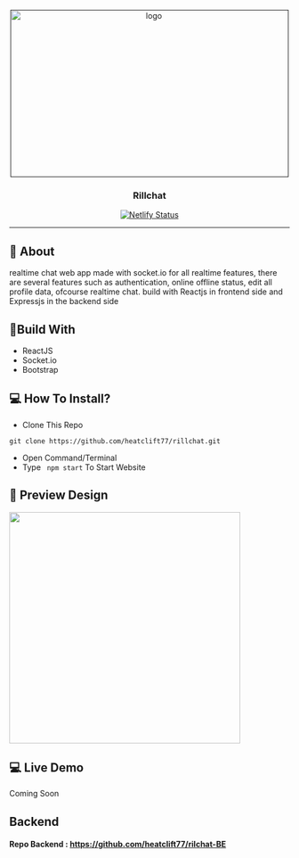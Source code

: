 <p align="center">
  <a href="" rel="noopener">
 <img width=500px height=300px src="https://iili.io/Bk4hvI.png" alt="logo"></a>
</p>
<h3 align="center">Rillchat</h3>
<div align="center">
  
[![Netlify Status](https://api.netlify.com/api/v1/badges/6f80fbfc-260f-4a04-a6d7-8173ba743ee5/deploy-status)](https://app.netlify.com/sites/shello/deploys)

</div>

---

## 🧐 About
realtime chat web app made with socket.io for all realtime features, there are several features such as authentication, 
online offline status, edit all profile data, ofcourse realtime chat. build with Reactjs in frontend side and Expressjs in the backend side

## 🔖Build With
- ReactJS
- Socket.io
- Bootstrap

## 💻 How To Install?
- Clone This Repo
```
git clone https://github.com/heatclift77/rillchat.git
```
- Open Command/Terminal
- Type ``` npm start``` To Start Website

## 🔎 Preview Design <a name = "preview"></a>
<span>
    <img width="415" src="https://iili.io/Bk4W2p.jpg">   
</span> 


## 💻 Live Demo <a name = "live_demo"></a>
Coming Soon

## Backend
#### Repo Backend : https://github.com/heatclift77/rilchat-BE
